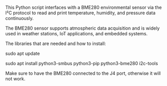 This Python script interfaces with a BME280 environmental sensor via the I²C protocol to read and print temperature, humidity, and pressure data continuously.

The BME280 sensor supports atmospheric data acquisition and is widely used in weather stations, IoT applications, and embedded systems.

The libraries that are needed and how to install:

sudo apt update

sudo apt install python3-smbus python3-pip python3-bme280 i2c-tools


Make sure to have the BME280 connected to the J4 port, otherwise it will not work.
